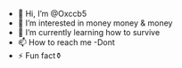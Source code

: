 - 👋 Hi, I’m @Oxccb5
- 👀 I’m interested in money money & money
- 🌱 I’m currently learning how to survive 
- 📫 How to reach me -Dont
- ⚡ Fun fact⚱️

<!---
Oxccb5/Oxccb5 is a ✨ special ✨ repository because its `README.md` (this file) appears on your GitHub profile.
You can click the Preview link to take a look at your changes.
--->
